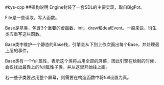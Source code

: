 ﻿#kys-cpp
##架构说明
Engine封装了一套SDL的主要实现，取自BigPot。

File是一些读取，写入函数。

Base是基类，包含3个重要的虚函数，init，draw和dealEvent。一般来说，衍生类应重写这些函数。

Base类中维护一个静态的Base栈，引擎会从下到上依次画出每个Base，并处理最上层的事件。

Base类有一个full属性，表示这个类将占用全部的屏幕，因此引擎在绘制的时候，会仅找出最靠上的full属性子类，并从这里开始往上画。

若一些子类要占用整个屏幕，则需要在构造函数中将full设置为真。